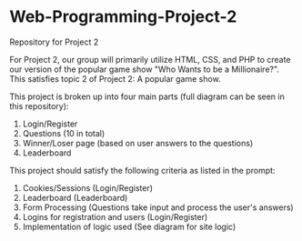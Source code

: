 # Web-Programming-Project-2
Repository for Project 2

For Project 2, our group will primarily utilize HTML, CSS, and PHP to create our version of the popular game show "Who Wants to be a Millionaire?".
This satisfies topic 2 of Project 2: A popular game show.

This project is broken up into four main parts (full diagram can be seen in this repository):
  1. Login/Register
  2. Questions (10 in total)
  3. Winner/Loser page (based on user answers to the questions)
  4. Leaderboard
  
This project should satisfy the following criteria as listed in the prompt:
  1. Cookies/Sessions (Login/Register)
  2. Leaderboard (Leaderboard)
  3. Form Processing (Questions take input and process the user's answers)
  4. Logins for registration and users (Login/Register)
  5. Implementation of logic used (See diagram for site logic)
